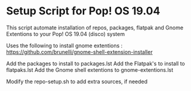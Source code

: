 # Setup Script for Pop! OS 19.04
This script automate installation of repos, packages, flatpak and Gnome Extentions to your Pop! OS 19.04 (disco) system

Uses the following to install gnome extentions : https://github.com/brunelli/gnome-shell-extension-installer

Add the packages to install to packages.lst
Add the Flatpak's to install to flatpaks.lst
Add the Gnome shell extentions to gnome-extentions.lst

Modify the repo-setup.sh to add extra sources, if needed
